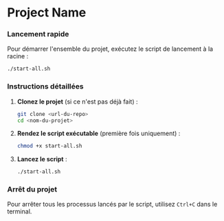 # Project Name


### Lancement rapide

Pour démarrer l'ensemble du projet, exécutez le script de lancement à la racine :

```bash
./start-all.sh
```

### Instructions détaillées

1. **Clonez le projet** (si ce n'est pas déjà fait) :
   ```bash
   git clone <url-du-repo>
   cd <nom-du-projet>
   ```

2. **Rendez le script exécutable** (première fois uniquement) :
   ```bash
   chmod +x start-all.sh
   ```

3. **Lancez le script** :
   ```bash
   ./start-all.sh
   ```


### Arrêt du projet

Pour arrêter tous les processus lancés par le script, utilisez `Ctrl+C` dans le terminal.